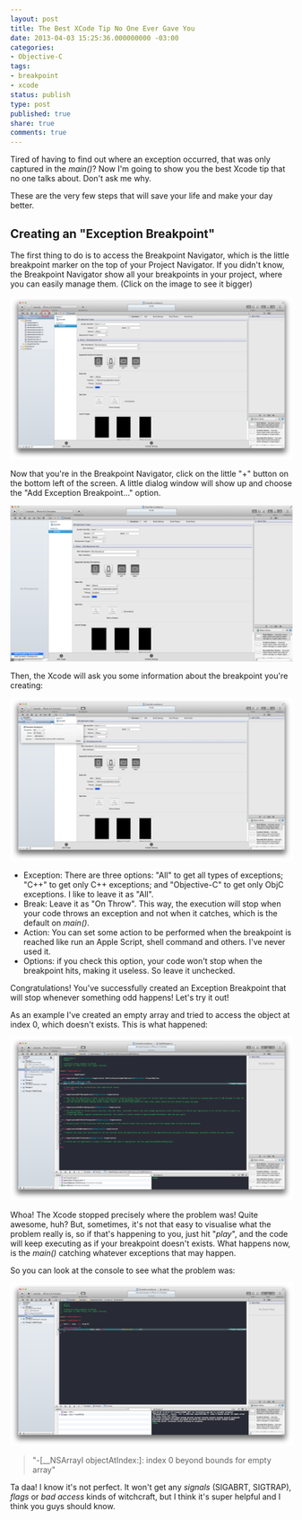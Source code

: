 ```yaml
---
layout: post
title: The Best XCode Tip No One Ever Gave You
date: 2013-04-03 15:25:36.000000000 -03:00
categories:
- Objective-C
tags:
- breakpoint
- xcode
status: publish
type: post
published: true
share: true
comments: true
---
```


Tired of having to find out where an exception occurred, that was only captured
in the *main()*? Now I'm going to show you the best Xcode tip that no one talks
about. Don't ask me why.

These are the very few steps that will save your life and make your day better.

## Creating an "Exception Breakpoint"

The first thing to do is to access the Breakpoint Navigator, which is the little
breakpoint marker on the top of your Project Navigator. If you didn't know, the
Breakpoint Navigator show all your breakpoints in your project, where you can
easily manage them. (Click on the image to see it bigger)

[![best-xcode-hint-1](/images/best-xcode-hint-1.png)](/images/best-xcode-hint-1.png)

Now that you're in the Breakpoint Navigator, click on the little "+" button on
the bottom left of the screen. A little dialog window will show up and choose the
"Add Exception Breakpoint…" option.

[![best-xcode-hint-3](/images/best-xcode-hint-3.png)](/images/best-xcode-hint-3.png)

Then, the Xcode will ask you some information about the breakpoint you're creating:

[![best-xcode-hint-4](/images/best-xcode-hint-4.png)](/images/best-xcode-hint-4.png)

- Exception: There are three options: "All" to get all types of exceptions; "C++" to get only C++ exceptions; and "Objective-C" to get only ObjC exceptions. I like to leave it as "All".
- Break: Leave it as "On Throw". This way, the execution will stop when your code throws an exception and not when it catches, which is the default on *main()*.
- Action: You can set some action to be performed when the breakpoint is reached like run an Apple Script, shell command and others. I've never used it.
- Options: if you check this option, your code won't stop when the breakpoint hits, making it useless. So leave it unchecked.

Congratulations! You've successfully created an Exception Breakpoint that will
stop whenever something odd happens! Let's try it out!

As an example I've created an empty array and tried to access the object at index
0, which doesn't exists. This is what happened:

[![best-xcode-hint-5](/images/best-xcode-hint-5.png)](/images/best-xcode-hint-5.png)

Whoa! The Xcode stopped precisely where the problem was! Quite awesome, huh? But,
sometimes, it's not that easy to visualise what the problem really is, so if
that's happening to you, just hit "*play*", and the code will keep executing as
if your breakpoint doesn't exists. What happens now, is the *main()* catching
whatever exceptions that may happen.

So you can look at the console to see what the problem was:

[![best-xcode-hint-6](/images/best-xcode-hint-6.png)](/images/best-xcode-hint-6.png)

> "-[__NSArrayI objectAtIndex:]: index 0 beyond bounds for empty array"

Ta daa! I know it's not perfect. It won't get any *signals* (SIGABRT, SIGTRAP),
*flags* or *bad access* kinds of witchcraft, but I think it's super helpful and
I think you guys should know.
